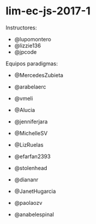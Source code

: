 # lim-ec-js-2017-1

Instructores:

* @lupomontero
* @lizzie136
* @jpcode

Equipos paradigmas:

* @MercedesZubieta
* @arabelaerc

* @vmeli
* @Alucia
* @jenniferjara

* @MichelleSV
* @LizRuelas

* @efarfan2393
* @stolenhead

* @diananr
* @JanetHugarcia

* @paolaozv
* @anabelespinal
